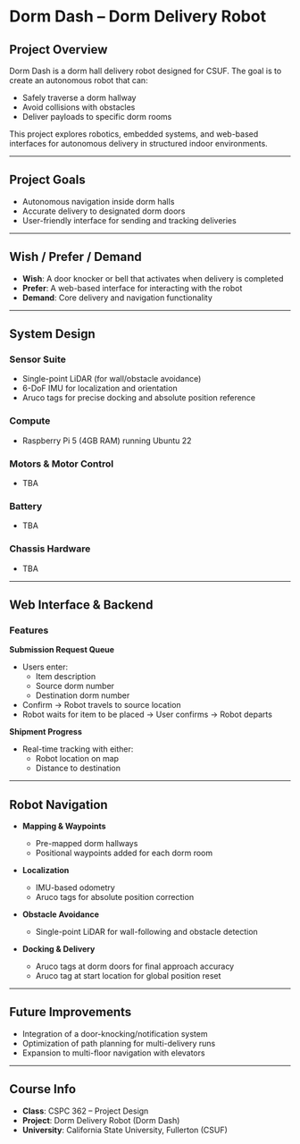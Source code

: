 # Dorm Dash – Dorm Delivery Robot

## Project Overview
Dorm Dash is a dorm hall delivery robot designed for CSUF. The goal is to create an autonomous robot that can:  
- Safely traverse a dorm hallway  
- Avoid collisions with obstacles  
- Deliver payloads to specific dorm rooms  

This project explores robotics, embedded systems, and web-based interfaces for autonomous delivery in structured indoor environments.

---

## Project Goals
- Autonomous navigation inside dorm halls  
- Accurate delivery to designated dorm doors  
- User-friendly interface for sending and tracking deliveries  

---

## Wish / Prefer / Demand
- **Wish**: A door knocker or bell that activates when delivery is completed  
- **Prefer**: A web-based interface for interacting with the robot  
- **Demand**: Core delivery and navigation functionality  

---

## System Design

### Sensor Suite
- Single-point LiDAR (for wall/obstacle avoidance)  
- 6-DoF IMU for localization and orientation  
- Aruco tags for precise docking and absolute position reference  

### Compute
- Raspberry Pi 5 (4GB RAM) running Ubuntu 22  

### Motors & Motor Control
- TBA  

### Battery
- TBA  

### Chassis Hardware
- TBA  

---

## Web Interface & Backend

### Features
**Submission Request Queue**  
- Users enter:  
  - Item description  
  - Source dorm number  
  - Destination dorm number  
- Confirm → Robot travels to source location  
- Robot waits for item to be placed → User confirms → Robot departs  

**Shipment Progress**  
- Real-time tracking with either:  
  - Robot location on map  
  - Distance to destination  

---

## Robot Navigation
- **Mapping & Waypoints**  
  - Pre-mapped dorm hallways  
  - Positional waypoints added for each dorm room  

- **Localization**  
  - IMU-based odometry  
  - Aruco tags for absolute position correction  

- **Obstacle Avoidance**  
  - Single-point LiDAR for wall-following and obstacle detection  

- **Docking & Delivery**  
  - Aruco tags at dorm doors for final approach accuracy  
  - Aruco tag at start location for global position reset  

---

## Future Improvements
- Integration of a door-knocking/notification system  
- Optimization of path planning for multi-delivery runs  
- Expansion to multi-floor navigation with elevators  

---

## Course Info
- **Class**: CSPC 362 – Project Design  
- **Project**: Dorm Delivery Robot (Dorm Dash)  
- **University**: California State University, Fullerton (CSUF)  
